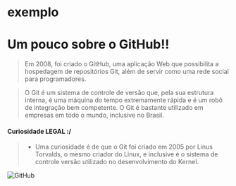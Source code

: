 # exemplo
# Um pouco sobre o GitHub!!
>Em 2008, foi criado o GitHub, uma aplicação Web que possibilita a hospedagem de repositórios Git, além de servir como uma rede social para programadores.

>O Git é um sistema de controle de versão que, pela sua estrutura interna, é uma máquina do tempo extremamente rápida e é um robô de integração bem competente. O Git é bastante utilizado em empresas em todo o mundo, inclusive no Brasil.
#### Curiosidade LEGAL :/
> * Uma curiosidade é de que o Git foi criado em 2005 por Linus Torvalds, o mesmo criador do Linux, e inclusive é o sistema de controle versão utilizado no desenvolvimento do Kernel.

 ![GitHub](https://pbs.twimg.com/profile_images/1372304699601285121/5yBS6_3F_400x400.jpg)